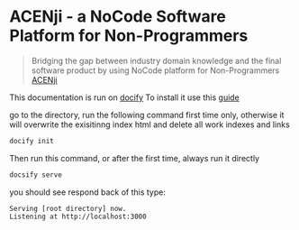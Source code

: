 # ACENji - a NoCode Software Platform for Non-Programmers  

> Bridging the gap between industry domain knowledge and the final software product by using NoCode platform for Non-Programmers <a href="https://acenji.com" target=_self> ACENji</a>

This documentation is run on <a href="https://docsify.js.org/#/" >docify</a>
To install it use this <a href="https://opensource.com/article/20/7/docsify-github-pages#comments">guide</a>

go to the directory, run the following command first time only, otherwise it will overwrite the exisitinng index html and delete all work indexes and links

```bash
docify init
```

Then run this command, or after the first time, always run it directly

```bash
docsify serve
```

you should see respond back of this type:

```
Serving [root directory] now.
Listening at http://localhost:3000
```

